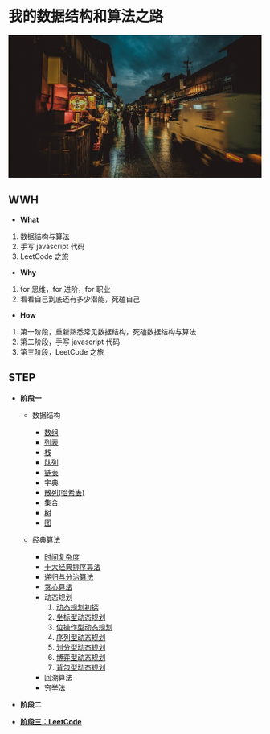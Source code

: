 # 我的数据结构和算法之路

![](./static/pic.jpg)

## WWH

- **What**

1. 数据结构与算法
2. 手写 javascript 代码
3. LeetCode 之旅

- **Why**

1. for 思维，for 进阶，for 职业
2. 看看自己到底还有多少潜能，死磕自己

- **How**

1. 第一阶段，重新熟悉常见数据结构，死磕数据结构与算法
2. 第二阶段，手写 javascript 代码
3. 第三阶段，LeetCode 之旅

## STEP

- **阶段一**

  - 数据结构

    - [数组](./data-structure/md/01.md)
    - [列表](./data-structure/md/02.md)
    - [栈](./data-structure/md/03.md)
    - [队列](./data-structure/md/04.md)
    - [链表](./data-structure/md/05.md)
    - [字典](./data-structure/md/06.md)
    - [散列(哈希表)](./data-structure/md/07.md)
    - [集合](./data-structure/md/08.md)
    - [树](./data-structure/md/09.md)
    - [图](./data-structure/md/10.md)

  - 经典算法

    - [时间复杂度](./algorithm/md/01.md)
    - [十大经典排序算法](./algorithm/md/02.md)
    - [递归与分治算法](./algorithm/md/05.md)
    - [贪心算法](./algorithm/md/04.md)
    - 动态规划
      1. [动态规划初探](./algorithm/md/06.md)
      2. [坐标型动态规划](./algorithm/md/07.md)
      3. [位操作型动态规划](./algorithm/md/08.md)
      4. [序列型动态规划](./algorithm/md/09.md)
      5. [划分型动态规划](./algorithm/md/10.md)
      6. [博弈型动态规划](./algorithm/md/11.md)
      7. [背包型动态规划](./algorithm/md/12.md)
    - 回溯算法
    - 穷举法

- **阶段二**

- **[阶段三：LeetCode](./leetcode)**
